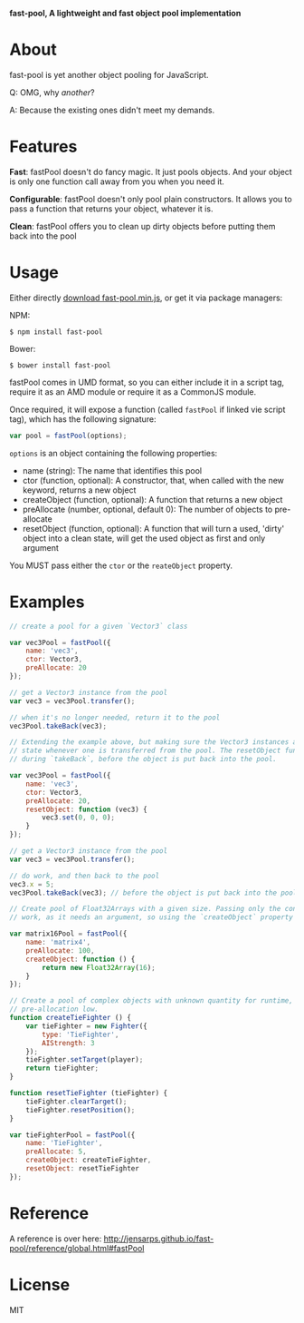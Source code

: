 **fast-pool, A lightweight and fast object pool implementation**

About
=

fast-pool is yet another object pooling for JavaScript.

Q: OMG, why *another*?

A: Because the existing ones didn't meet my demands.

Features
=

**Fast**: fastPool doesn't do fancy magic. It just pools objects. And your object is only one function call away from you when you need it.

**Configurable**: fastPool doesn't only pool plain constructors. It allows you to pass a function that returns your object, whatever it is.

**Clean**: fastPool offers you to clean up dirty objects before putting them back into the pool

Usage
=

Either directly [download fast-pool.min.js](http://jensarps.github.io/fast-pool/dist/fast-pool.min.js), or get it via package managers:

NPM:
```
$ npm install fast-pool
```

Bower:
```
$ bower install fast-pool
```

fastPool comes in UMD format, so you can either include it in a script tag, require it as an AMD module or require it as a CommonJS module.

Once required, it will expose a function (called `fastPool` if linked vie script tag), which has the following signature:

```javascript
var pool = fastPool(options);
```

`options` is an object containing the following properties:

* name (string): The name that identifies this pool
* ctor (function, optional): A constructor, that, when called with the new keyword, returns a new object
* createObject (function, optional): A function that returns a new object
* preAllocate (number, optional, default 0): The number of objects to pre-allocate
* resetObject (function, optional): A function that will turn a used, 'dirty' object into a clean state, will get the used object as first and only argument

You MUST pass either the `ctor` or the `reateObject` property.

Examples
=

```javascript
// create a pool for a given `Vector3` class

var vec3Pool = fastPool({
    name: 'vec3',
    ctor: Vector3,
    preAllocate: 20
});

// get a Vector3 instance from the pool
var vec3 = vec3Pool.transfer();

// when it's no longer needed, return it to the pool
vec3Pool.takeBack(vec3);
```


```javascript
// Extending the example above, but making sure the Vector3 instances are in a clean
// state whenever one is transferred from the pool. The resetObject function is called
// during `takeBack`, before the object is put back into the pool.

var vec3Pool = fastPool({
    name: 'vec3',
    ctor: Vector3,
    preAllocate: 20,
    resetObject: function (vec3) {
        vec3.set(0, 0, 0);
    }
});

// get a Vector3 instance from the pool
var vec3 = vec3Pool.transfer();

// do work, and then back to the pool
vec3.x = 5;
vec3Pool.takeBack(vec3); // before the object is put back into the pool, it gets reset.
```

```javascript
// Create pool of Float32Arrays with a given size. Passing only the constructor does not
// work, as it needs an argument, so using the `createObject` property here instead of `ctor`.

var matrix16Pool = fastPool({
    name: 'matrix4',
    preAllocate: 100,
    createObject: function () {
        return new Float32Array(16);
    }
});
```

```javascript
// Create a pool of complex objects with unknown quantity for runtime, so keep the
// pre-allocation low.
function createTieFighter () {
    var tieFighter = new Fighter({
        type: 'TieFighter',
        AIStrength: 3
    });
    tieFighter.setTarget(player);
    return tieFighter;
}

function resetTieFighter (tieFighter) {
    tieFighter.clearTarget();
    tieFighter.resetPosition();
}

var tieFighterPool = fastPool({
    name: 'TieFighter',
    preAllocate: 5,
    createObject: createTieFighter,
    resetObject: resetTieFighter
});
```

Reference
=

A reference is over here: http://jensarps.github.io/fast-pool/reference/global.html#fastPool

License
=

MIT
